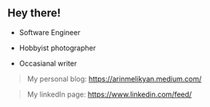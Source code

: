 ## Hey there!

- Software Engineer

- Hobbyist photographer

- Occasianal writer

> My personal blog: https://arinmelikyan.medium.com/

> My linkedIn page: https://www.linkedin.com/feed/
